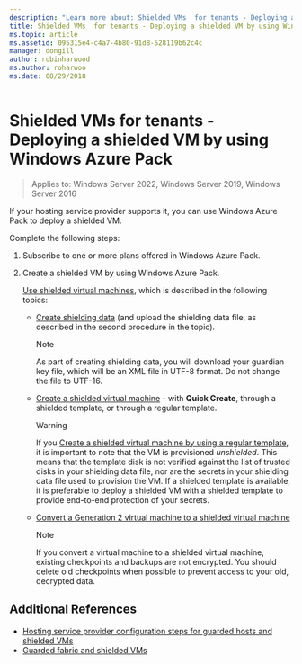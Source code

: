```yaml
---
description: "Learn more about: Shielded VMs  for tenants - Deploying a shielded VM by using Windows Azure Pack"
title: Shielded VMs  for tenants - Deploying a shielded VM by using Windows Azure Pack
ms.topic: article
ms.assetid: 095315e4-c4a7-4b80-91d8-528119b62c4c
manager: dongill
author: robinharwood
ms.author: roharwoo
ms.date: 08/29/2018
---
```


# Shielded VMs  for tenants - Deploying a shielded VM by using Windows Azure Pack

>Applies to: Windows Server 2022, Windows Server 2019, Windows Server 2016

If your hosting service provider supports it, you can use Windows Azure Pack to deploy a shielded VM.

Complete the following steps:

1. Subscribe to one or more plans offered in Windows Azure Pack.

2. Create a shielded VM by using Windows Azure Pack.

    [Use shielded virtual machines](/previous-versions/azure/windows-server-azure-pack/mt720674(v=technet.10)), which is described in the following topics:

   - [Create shielding data](/previous-versions/azure/windows-server-azure-pack/mt720672(v=technet.10)) (and upload the shielding data file, as described in the second procedure in the topic).

     > [!NOTE]
     > As part of creating shielding data, you will download your guardian key file, which will be an XML file in UTF-8 format. Do not change the file to UTF-16.

   - [Create a shielded virtual machine](/previous-versions/azure/windows-server-azure-pack/mt720673(v=technet.10)) - with **Quick Create**, through a shielded template, or through a regular template.

       > [!WARNING]
       > If you [Create a shielded virtual machine by using a regular template](/previous-versions/azure/windows-server-azure-pack/mt720673(v=technet.10)#Anchor_2), it is important to note that the VM is provisioned *unshielded*. This means that the template disk is not verified against the list of trusted disks in your shielding data file, nor are the secrets in your shielding data file used to provision the VM. If a shielded template is available, it is preferable to deploy a shielded VM with a shielded template to provide end-to-end protection of your secrets.

   - [Convert a Generation 2 virtual machine to a shielded virtual machine](/previous-versions/azure/windows-server-azure-pack/mt720670(v=technet.10))

       > [!NOTE]
       > If you convert a virtual machine to a shielded virtual machine, existing checkpoints and backups are not encrypted. You should delete old checkpoints when possible to prevent access to your old, decrypted data.

## Additional References

- [Hosting service provider configuration steps for guarded hosts and shielded VMs](guarded-fabric-configuration-scenarios-for-shielded-vms-overview.md)
- [Guarded fabric and shielded VMs](guarded-fabric-and-shielded-vms-top-node.md)
